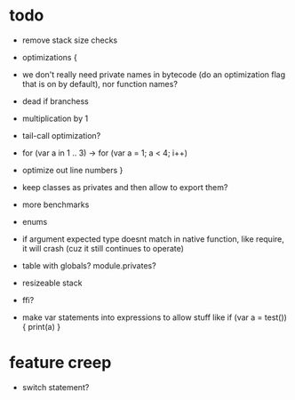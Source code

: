 # todo

* remove stack size checks

* optimizations {
 * we don't really need private names in bytecode (do an optimization flag that is on by default), nor function names?
 * dead if branchess
 * multiplication by 1
 * tail-call optimization?
 * for (var a in 1 .. 3) -> for (var a = 1; a < 4; i++)
 * optimize out line numbers
}

* keep classes as privates and then allow to export them?
* more benchmarks
* enums

* if argument expected type doesnt match in native function, like require, it will crash (cuz it still continues to operate)
* table with globals? module.privates?
* resizeable stack
* ffi?

* make var statements into expressions to allow stuff like if (var a = test()) { print(a) }

# feature creep

* switch statement?